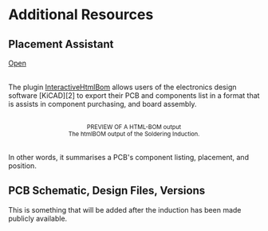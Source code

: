 # Additional Resources

 ## Placement Assistant
<a class="!hover:opacity-100 !no-underline" href="/static/picogamepad_3_4_0_A.html">
<ABtn icon="i-bx-file" tag="a" href="/public/picogamepad_3_4_0_A.html"  variant="light">
Open
</ABtn>
</a>

<br>
<br> 

The plugin [InteractiveHtmlBom][1] allows users of the electronics design software [KiCAD][2]
to export their PCB and components list in a format that is assists in component purchasing,
and board assembly. 

<br>
<ACard 
color="grey"
style="background-color: var(--vp-c-mute-darker); width: auto; height: 200px;"
variant="outline">
<small><center>PREVIEW OF A HTML-BOM output</center></small>
</ACard>
<small><center>The htmlBOM output of the Soldering Induction.</center></small> 
<br>

In other words, it summarises a PCB's component listing, placement, and position. 

## PCB Schematic, Design Files, Versions

<AAlert color="info">
This is something that will be added after the induction has been made publicly available.
</AAlert> 

[1]: https://github.com/openscopeproject/InteractiveHtmlBom "HTML-BOM Plugin for KiCAD"
